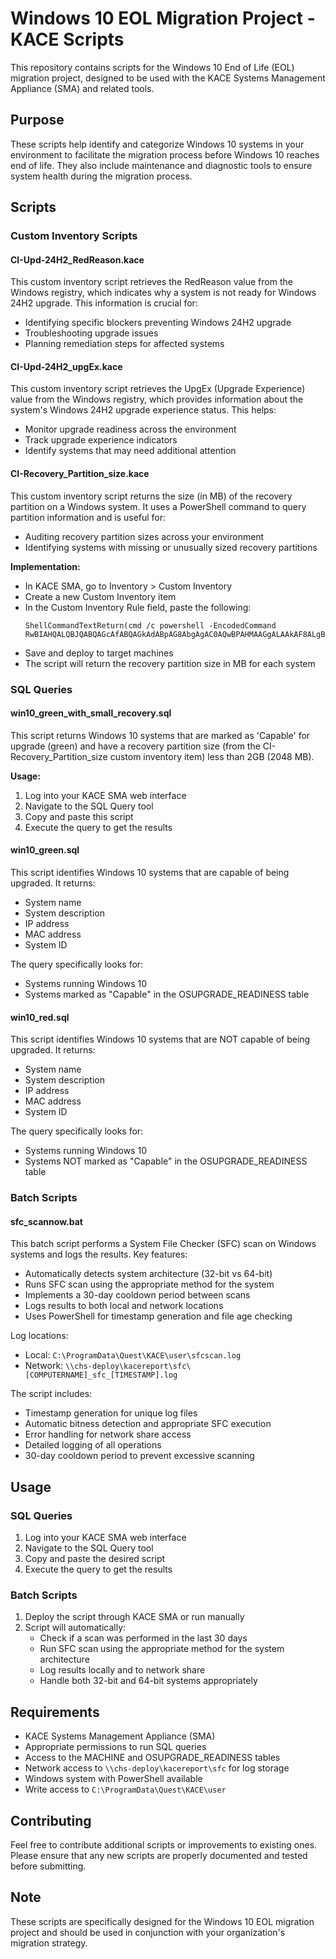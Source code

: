 # Windows 10 EOL Migration Project - KACE Scripts

This repository contains scripts for the Windows 10 End of Life (EOL) migration project, designed to be used with the KACE Systems Management Appliance (SMA) and related tools.

## Purpose

These scripts help identify and categorize Windows 10 systems in your environment to facilitate the migration process before Windows 10 reaches end of life. They also include maintenance and diagnostic tools to ensure system health during the migration process.

## Scripts

### Custom Inventory Scripts

#### CI-Upd-24H2_RedReason.kace
This custom inventory script retrieves the RedReason value from the Windows registry, which indicates why a system is not ready for Windows 24H2 upgrade. This information is crucial for:
- Identifying specific blockers preventing Windows 24H2 upgrade
- Troubleshooting upgrade issues
- Planning remediation steps for affected systems

#### CI-Upd-24H2_upgEx.kace
This custom inventory script retrieves the UpgEx (Upgrade Experience) value from the Windows registry, which provides information about the system's Windows 24H2 upgrade experience status. This helps:
- Monitor upgrade readiness across the environment
- Track upgrade experience indicators
- Identify systems that may need additional attention

#### CI-Recovery_Partition_size.kace
This custom inventory script returns the size (in MB) of the recovery partition on a Windows system. It uses a PowerShell command to query partition information and is useful for:
- Auditing recovery partition sizes across your environment
- Identifying systems with missing or unusually sized recovery partitions

**Implementation:**
- In KACE SMA, go to Inventory > Custom Inventory
- Create a new Custom Inventory item
- In the Custom Inventory Rule field, paste the following:
  ```
  ShellCommandTextReturn(cmd /c powershell -EncodedCommand RwBIAHQALQBJQABQAGcAfABQAGkAdABpAG8AbgAgAC0AQwBPAHMAAGgALAAkAF8ALgBUAHkAcABlAC0AZQAgAFIAZQBjAG8AdgBlAHIAeQAgAHwAIABGAG8AcgBFAGEAYwBoAC0ATwBiAGoAZQBjAHQAIAB7ACAAJABfAC4AUwBpAHoAZQAgAC8AIAAxAE0AQgAgAH0A)
  ```
- Save and deploy to target machines
- The script will return the recovery partition size in MB for each system

### SQL Queries

#### win10_green_with_small_recovery.sql
This script returns Windows 10 systems that are marked as 'Capable' for upgrade (green) and have a recovery partition size (from the CI-Recovery_Partition_size custom inventory item) less than 2GB (2048 MB).

**Usage:**
1. Log into your KACE SMA web interface
2. Navigate to the SQL Query tool
3. Copy and paste this script
4. Execute the query to get the results

#### win10_green.sql
This script identifies Windows 10 systems that are capable of being upgraded. It returns:
- System name
- System description
- IP address
- MAC address
- System ID

The query specifically looks for:
- Systems running Windows 10
- Systems marked as "Capable" in the OSUPGRADE_READINESS table

#### win10_red.sql
This script identifies Windows 10 systems that are NOT capable of being upgraded. It returns:
- System name
- System description
- IP address
- MAC address
- System ID

The query specifically looks for:
- Systems running Windows 10
- Systems NOT marked as "Capable" in the OSUPGRADE_READINESS table

### Batch Scripts

#### sfc_scannow.bat
This batch script performs a System File Checker (SFC) scan on Windows systems and logs the results. Key features:
- Automatically detects system architecture (32-bit vs 64-bit)
- Runs SFC scan using the appropriate method for the system
- Implements a 30-day cooldown period between scans
- Logs results to both local and network locations
- Uses PowerShell for timestamp generation and file age checking

Log locations:
- Local: `C:\ProgramData\Quest\KACE\user\sfcscan.log`
- Network: `\\chs-deploy\kacereport\sfc\[COMPUTERNAME]_sfc_[TIMESTAMP].log`

The script includes:
- Timestamp generation for unique log files
- Automatic bitness detection and appropriate SFC execution
- Error handling for network share access
- Detailed logging of all operations
- 30-day cooldown period to prevent excessive scanning

## Usage

### SQL Queries
1. Log into your KACE SMA web interface
2. Navigate to the SQL Query tool
3. Copy and paste the desired script
4. Execute the query to get the results

### Batch Scripts
1. Deploy the script through KACE SMA or run manually
2. Script will automatically:
   - Check if a scan was performed in the last 30 days
   - Run SFC scan using the appropriate method for the system architecture
   - Log results locally and to network share
   - Handle both 32-bit and 64-bit systems appropriately

## Requirements

- KACE Systems Management Appliance (SMA)
- Appropriate permissions to run SQL queries
- Access to the MACHINE and OSUPGRADE_READINESS tables
- Network access to `\\chs-deploy\kacereport\sfc` for log storage
- Windows system with PowerShell available
- Write access to `C:\ProgramData\Quest\KACE\user`

## Contributing

Feel free to contribute additional scripts or improvements to existing ones. Please ensure that any new scripts are properly documented and tested before submitting.

## Note

These scripts are specifically designed for the Windows 10 EOL migration project and should be used in conjunction with your organization's migration strategy. 